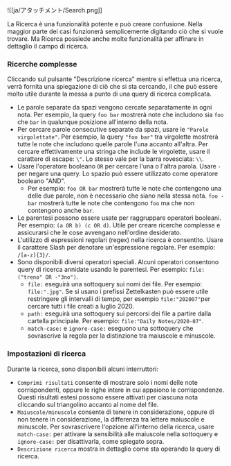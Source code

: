 ![[ja/アタッチメント/Search.png]]

La Ricerca è una funzionalità potente e può creare confusione. Nella maggior parte dei casi funzionerà semplicemente digitando ciò che si vuole trovare. Ma Ricerca possiede anche molte funzionalità per affinare in dettaglio il campo di ricerca.

### Ricerche complesse

Cliccando sul pulsante "Descrizione ricerca" mentre si effettua una ricerca, verrà fornita una spiegazione di ciò che si sta cercando, il che può essere molto utile durante la messa a punto di una query di ricerca complicata.

- Le parole separate da spazi vengono cercate separatamente in ogni nota. Per esempio, la query `foo bar` mostrerà note che includono sia  `foo` che `bar` in qualunque posizione all'interno della nota.
- Per cercare parole consecutive separate da spazi, usare le `"Parole virgolettate"`. Per esempio, la query `"foo bar"` tra virgolette mostrerà tutte le note che includono quelle parole l'una accanto all'altra. Per cercare effettivamente una stringa che include le virgolette, usare il carattere di escape: `\"`. Lo stesso vale per la barra rovesciata: `\\`.
- Usare l'operatore booleano `OR` per cercare l'una o l'altra parola. Usare `-` per negare una query. Lo spazio può essere utilizzato come operatore booleano "AND".
	- Per esempio: `foo OR bar` mostrerà tutte le note che contengono una delle due parole, non è necessario che siano nella stessa nota. `foo -bar` mostrerà tutte le note che contengono `foo` ma che non contengono anche `bar`.
- Le parentesi possono essere usate per raggruppare operatori booleani. Per esempio: `(a OR b) (c OR d)`. Utile per creare ricerche complesse e assicurarsi che le cose avvengano nell'ordine desiderato.
- L'utilizzo di espressioni regolari (regex) nella ricerca è consentito. Usare il carattere Slash per denotare un'espressione regolare. Per esempio: `/[a-z]{3}/`.
- Sono disponibili diversi operatori speciali. Alcuni operatori consentono query di ricerca annidate usando le parentesi. Per esempio: `file:("treno" OR -"3no")`.
	- `file:` eseguirà una sottoquery sui nomi dei file. Per esempio: `file:".jpg"`. Se si usano i prefissi Zettelkasten può essere utile restringere gli intervalli di tempo, per esempio `file:"202007"`per cercare tutti i file creati a luglio 2020.
	- `path:` eseguirà una sottoquery sui percorsi dei file a partire dalla cartella principale. Per esempio: `file:"Daily Notes/2020-07"`.
	- `match-case:` e `ignore-case:` eseguono una sottoquery che sovrascrive la regola per la distinzione tra maiuscole e minuscole.

### Impostazioni di ricerca

Durante la ricerca, sono disponibili alcuni interruttori:

- `Comprimi risultati` consente di mostrare solo i nomi delle note corrispondenti, oppure le righe intere in cui appaiono le corrispondenze. Questi risultati estesi possono essere attivati per ciascuna nota cliccando sul triangolino accanto al nome del file.
- `Maiuscole/minuscole` consente di tenere in considerazione, oppure di non tenere in considerazione, la differenza tra lettere maiuscole e minuscole. Per sovrascrivere l'opzione all'interno della ricerca, usare `match-case:` per attivare la sensibilità alle maiuscole nella sottoquery e `ignore-case:` per disattivarla, come spiegato sopra.
- `Descrizione ricerca` mostra in dettaglio come sta operando la query di ricerca.
